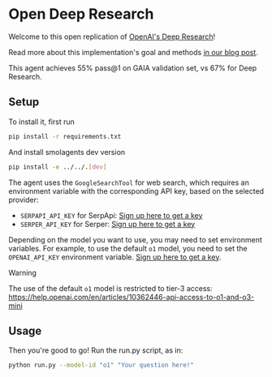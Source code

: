 # Open Deep Research

Welcome to this open replication of [OpenAI's Deep Research](https://openai.com/index/introducing-deep-research/)!

Read more about this implementation's goal and methods [in our blog post](https://huggingface.co/blog/open-deep-research).

This agent achieves 55% pass@1 on GAIA validation set, vs 67% for Deep Research.

## Setup

To install it, first run
```bash
pip install -r requirements.txt
```

And install smolagents dev version
```bash
pip install -e ../../.[dev]
```

The agent uses the `GoogleSearchTool` for web search, which requires an environment variable with the corresponding API key, based on the selected provider:
- `SERPAPI_API_KEY` for SerpApi: [Sign up here to get a key](https://serpapi.com/users/sign_up)
- `SERPER_API_KEY` for Serper: [Sign up here to get a key](https://serper.dev/signup)

Depending on the model you want to use, you may need to set environment variables.
For example, to use the default `o1` model, you need to set the `OPENAI_API_KEY` environment variable.
[Sign up here to get a key](https://platform.openai.com/signup).

> [!WARNING]
> The use of the default `o1` model is restricted to tier-3 access: https://help.openai.com/en/articles/10362446-api-access-to-o1-and-o3-mini

## Usage

Then you're good to go! Run the run.py script, as in:
```bash
python run.py --model-id "o1" "Your question here!"
```
